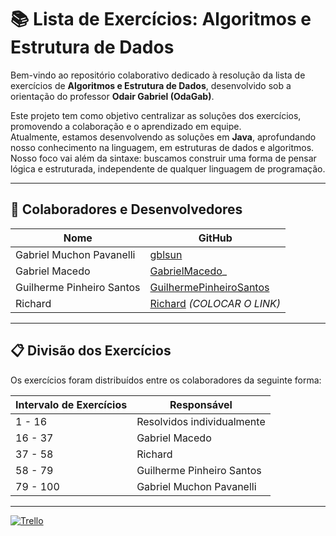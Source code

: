 # 📚 Lista de Exercícios: Algoritmos e Estrutura de Dados

 Bem-vindo ao repositório colaborativo dedicado à resolução da lista de exercícios de **Algoritmos e Estrutura de Dados**, desenvolvido sob a orientação do professor **Odair Gabriel (OdaGab)**.  

Este projeto tem como objetivo centralizar as soluções dos exercícios, promovendo a colaboração e o aprendizado em equipe.  
Atualmente, estamos desenvolvendo as soluções em **Java**, aprofundando nosso conhecimento na linguagem, em estruturas de dados e algoritmos.  
Nosso foco vai além da sintaxe: buscamos construir uma forma de pensar lógica e estruturada, independente de qualquer linguagem de programação.  

---

## 👥 Colaboradores e Desenvolvedores

| Nome                      | GitHub                                         |
|---------------------------|-----------------------------------------------|
| Gabriel Muchon Pavanelli  | [gblsun](https://github.com/gblsun)          |
| Gabriel Macedo            | [GabrielMacedo](https://github.com/GabrielMascavo75)_         |
| Guilherme Pinheiro Santos | [GuilhermePinheiroSantos](https://github.com/GuilhermePinheiroSantos) |
| Richard                   | [Richard](#) _(COLOCAR O LINK)_               |

---

## 📋 Divisão dos Exercícios

Os exercícios foram distribuídos entre os colaboradores da seguinte forma:

| Intervalo de Exercícios | Responsável                   |
|-------------------------|--------------------------------|
| 1 - 16                 | Resolvidos individualmente     |
| 16 - 37                | Gabriel Macedo                |
| 37 - 58                | Richard                        |
| 58 - 79                | Guilherme Pinheiro Santos      |
| 79 - 100               | Gabriel Muchon Pavanelli       |

---



[![Trello](    https://img.shields.io/badge/Trello-0052CC?style=for-the-badge&logo=trello&logoColor=white)](https://trello.com/invite/b/67cb64bf66003079e51ad863/ATTI46fab2ea9c580713321ec2e666cd495b8092B118/atividade-de-algoritmos-e-estrutura-de-dados)



